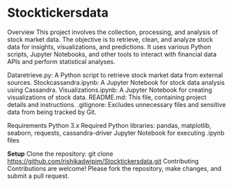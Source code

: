 # Stocktickersdata
Overview
This project involves the collection, processing, and analysis of stock market data. The objective is to retrieve, clean, and analyze stock data for insights, visualizations, and predictions. It uses various Python scripts, Jupyter Notebooks, and other tools to interact with financial data APIs and perform statistical analyses.

Dataretrieve.py: A Python script to retrieve stock market data from external sources.
Stockcassandra.ipynb: A Jupyter Notebook for stock data analysis using Cassandra.
Visualizations.ipynb: A Jupyter Notebook for creating visualizations of stock data.
README.md: This file, containing project details and instructions.
.gitignore: Excludes unnecessary files and sensitive data from being tracked by Git.

Requirements
Python 3.x
Required Python libraries: pandas, matplotlib, seaborn, requests, cassandra-driver
Jupyter Notebook for executing .ipynb files

**Setup**
Clone the repository:
git clone https://github.com/rishikadwipim/Stocktickersdata.git
Contributing
Contributions are welcome! Please fork the repository, make changes, and submit a pull request.
